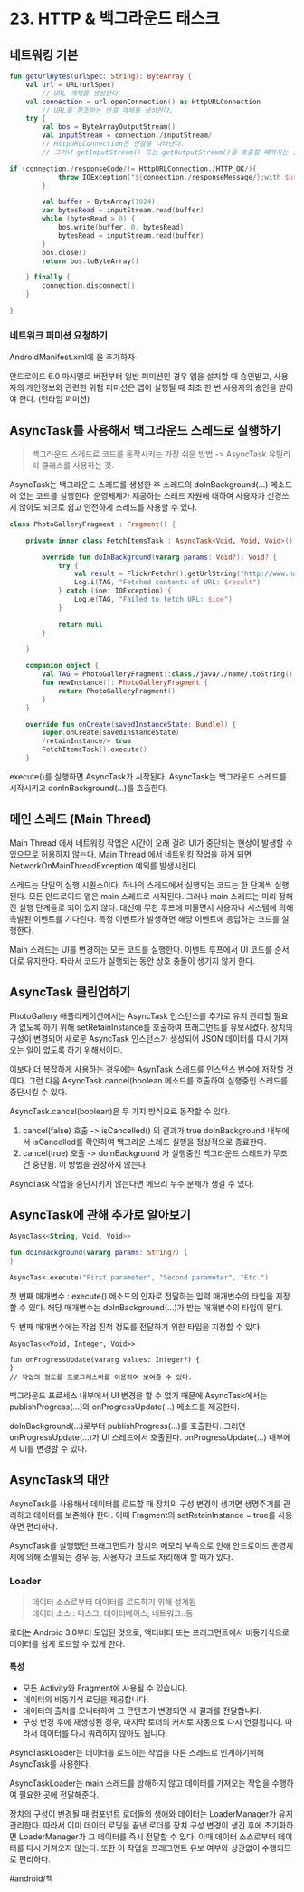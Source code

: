 # 23. HTTP & 백그라운드 태스크
## 네트워킹 기본
```kotlin
fun getUrlBytes(urlSpec: String): ByteArray {
    val url = URL(urlSpec)
		// URL 객체를 생성한다.
    val connection = url.openConnection() as HttpURLConnection
		// URL을 참조하는 연결 객체를 생성한다.
    try {
        val bos = ByteArrayOutputStream()
        val inputStream = connection./inputStream/
		// HttpURLConnection은 연결을 나타낸다.
		// 그러나 getInputStream() 또는 getOutputStream()을 호출할 떄까지는 실제로 연결하지 않는다

if (connection./responseCode/!= HttpURLConnection./HTTP_OK/){
            throw IOException("${connection./responseMessage/}:with $urlSpec")
        }

        val buffer = ByteArray(1024)
        var bytesRead = inputStream.read(buffer)
        while (bytesRead > 0) {
            bos.write(buffer, 0, bytesRead)
            bytesRead = inputStream.read(buffer)
        }
        bos.close()
        return bos.toByteArray()

    } finally {
        connection.disconnect()
    }

}

```

### 네트워크 퍼미션 요청하기
AndroidManifest.xml에 
<uses-permission android:name=“android.permission.INTERNET”/> 
을 추가하자

안드로이드 6.0 마시멜로 버전부터 일반 퍼미션인 경우 앱을 설치할 때 승인받고,
사용자의 개인정보와 관련한 위험 퍼미션은 앱이 실행될 때 최초 한 번 사용자의 승인을 받아야 한다. (런타임 퍼미션)

## AsyncTask를 사용해서 백그라운드 스레드로 실행하기
> 백그라운드 스레드로 코드를 동작시키는 가장 쉬운 방법 -> AsyncTask 유틸리티 클래스를 사용하는 것.  

AsyncTask는 백그라운드 스레드를 생성한 후 스레드의 doInBackground(…) 메소드에 있는 코드를 실행한다.
운영체제가 제공하는 스레드 자원에 대하여 사용자가 신경쓰지 않아도 되므로 쉽고 안전하게 스레드를 사용할 수 있다. 

```kotlin
class PhotoGalleryFragment : Fragment() {

    private inner class FetchItemsTask : AsyncTask<Void, Void, Void>() {

        override fun doInBackground(vararg params: Void?): Void? {
            try {
                val result = FlickrFetchr().getUrlString("http://www.naver.com")
                Log.i(TAG, "Fetched contents of URL: $result")
            } catch (ioe: IOException) {
                Log.e(TAG, "Failed to fetch URL: $ioe")
            }
            
            return null
        }

    }

    companion object {
        val TAG = PhotoGalleryFragment::class./java/./name/.toString()
        fun newInstance(): PhotoGalleryFragment {
            return PhotoGalleryFragment()
        }
    }

    override fun onCreate(savedInstanceState: Bundle?) {
        super.onCreate(savedInstanceState)
        /retainInstance/= true
        FetchItemsTask().execute()
    }
```
execute()를 실행하면 AsyncTask가 시작된다. AsyncTask는 백그라운드 스레드를 시작시키고 donInBackground(…)를 호출한다. 

## 메인 스레드 (Main Thread)
Main Thread 에서 네트워킹 작업은 시간이 오래 걸려 UI가 중단되는 현상이 발생할 수 있으므로  허용하지 않는다.
Main Thread 에서 네트워킹 작업을 하게 되면 NetworkOnMainThreadException 예외를 발생시킨다. 

스레드는 단일의 실행 시퀀스이다. 하나의 스레드에서 실행되는 코드는 한 단계씩 실행된다.
모든 안드로이드 앱은 main 스레드로 시작된다. 그러나 main 스레드는 미리 정해진 실행 단계들로 되어 있지 않다. 대신에 무한 루프에 머물면서 사용자나 시스템에 의해 촉발된 이벤트를 기다린다. 특정 이벤트가 발생하면 해당 이벤트에 응답하는 코드를 실행한다.

Main 스레드는 UI를 변경하는 모든 코드를 실행한다. 이벤트 루프에서 UI 코드를 순서대로 유지한다. 따라서 코드가 실행되는 동안 상호 충돌이 생기지 않게 한다. 

## AsyncTask 클린업하기
PhotoGallery 애플리케이션에서는 AsyncTask 인스턴스를 추가로 유지 관리할 필요가 없도록 하기 위해 setRetainInstance를 호출하여 프래그먼트를 유보시켰다.
장치의 구성이 변경되어 새로운 AsyncTask 인스턴스가 생성되어 JSON 데이터를 다시 가져오는 일이 없도록 하기 위해서이다. 

이보다 더 복잡하게 사용하는 경우에는 AsynTask 스레드를 인스턴스 변수에 저장할 것이다. 그런 다음 AsyncTask.cancel(boolean 메소드를 호출하여 실행중인 스레드를 중단시킬 수 있다.

AsyncTask.cancel(boolean)은 두 가지 방식으로 동작할 수 있다.
1.  cancel(false) 호출 -> isCancelled() 의 결과가 true
doInBackground 내부에서 isCancelled를 확인하여 백그라운 스레드 실행을 정상적으로 종료한다.
2.  cancel(true) 호출 -> doInBackground 가 실행중인 백그라운드 스레드가 무조건 중단됨. 
이 방법을 권장하지 않는다.

AsyncTask 작업을 중단시키지 않는다면 메모리 누수 문제가 생길 수 있다.

## AsyncTask에 관해 추가로 알아보기
```kotlin
AsyncTask<String, Void, Void>>

fun doInBackground(vararg params: String?) {
}

AsyncTask.execute("First parameter", "Second parameter", "Etc.")

```
첫 번째 매개변수 : execute() 메소드의 인자로 전달하는 입력 매개변수의 타입을 지정할 수 있다. 해당 매개변수는 doInBackground(...)가 받는 매개변수의 타입이 된다. 

두 번째 매개변수에는 작업 진척 정도를 전달하기 위한 타입을 지정할 수 있다. 
```
AsyncTask<Void, Integer, Void>>

fun onProgressUpdate(vararg values: Integer?) {
}
// 작업의 정도를 프로그레스바를 이용하여 보여줄 수 있다. 
```

백그라운드 프로세스 내부에서 UI 변경을 할 수 없기 때문에 AsyncTask에서는 publishProgress(...)와 onProgressUpdate(...) 메소드를 제공한다.

doInBackground(…)로부터 publishProgress(…)를 호출한다. 그러면 onProgressUpdate(…)가 UI 스레드에서 호출된다. 
onProgressUpdate(…) 내부에서 UI를 변경할 수 있다. 

## AsyncTask의 대안
AsyncTask를 사용해서 데이터를 로드할 때 장치의 구성 변경이 생기면 생명주기를 관리하고 데이터를 보존해야 한다.
이때 Fragment의 setRetainInstance = true를 사용하면 편리하다.

AsyncTask를 실행했던 프래그먼트가 장치의 메모리 부족으로 인해 안드로이드 운영체제에 의해 소멸되는 경우 등, 사용자가 코드로 처리해야 할 때가 있다.

### Loader
> 데이터 소스로부터 데이터를 로드하기 위해 설계됨  
> 데이터 소스 : 디스크, 데이터베이스, 네트워크..등  

로더는 Android 3.0부터 도입된 것으로, 액티비티 또는 프래그먼트에서 비동기식으로 데이터를 쉽게 로드할 수 있게 한다.

#### 특성
* 모든 Activity와 Fragment에 사용될 수 있습니다.
* 데이터의 비동기식 로딩을 제공합니다.
* 데이터의 출처를 모니터하여 그 콘텐츠가 변경되면 새 결과를 전달합니다.
* 구성 변경 후에 재생성된 경우, 마지막 로더의 커서로 자동으로 다시 연결됩니다. 따라서 데이터를 다시 쿼리하지 않아도 됩니다.

AsyncTaskLoader는 데이터를 로드하는 작업을 다른 스레드로 인계하기위해 AsyncTask를 사용한다.

AsyncTaskLoader는 main 스레드를 방해하지 않고 데이터를 가져오는 작업을 수행하여 필요한 곳에 전달해준다.

장치의 구성이 변경될 때 컴포넌트 로더들의 생애와 데이터는 LoaderManager가 유지관리한다. 따라서 이미 데이터 로딩을 끝낸 로더를 장치 구성 변경이 생긴 후에 초기화하면 LoaderManager가 그 데이터를 즉시 전달할 수 있다. 이때 데이터 소스로부터 데이터를 다시 가져오지 않는다.
또한 이 작업을 프래그먼트 유보 여부와 상관없이 수행되므로 편리하다. 

#android/책